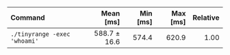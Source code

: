 | Command | Mean [ms] | Min [ms] | Max [ms] | Relative |
|:---|---:|---:|---:|---:|
| `./tinyrange -exec 'whoami'` | 588.7 ± 16.6 | 574.4 | 620.9 | 1.00 |
